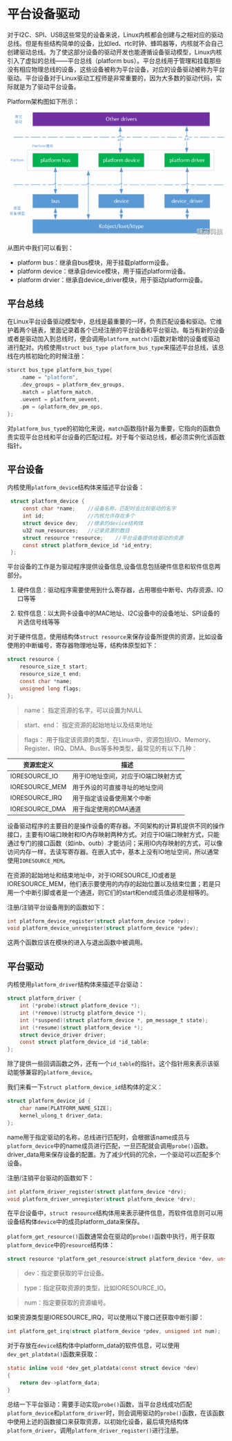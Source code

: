 # 平台设备驱动

对于I2C、SPI、USB这些常见的设备来说，Linux内核都会创建与之相对应的驱动总线。但是有些结构简单的设备，比如led、rtc时钟、蜂鸣器等，内核就不会自己创建驱动总线。为了使这部分设备的驱动开发也能遵循设备驱动模型，Linux内核引入了虚拟的总线——平台总线（platform bus）。平台总线用于管理和挂载那些没有相应物理总线的设备，这些设备被称为平台设备，对应的设备驱动被称为平台驱动。平台设备对于Linux驱动工程师是非常重要的，因为大多数的驱动代码，实际就是为了驱动平台设备。

Platform架构图如下所示：

![platform架构](../../images/kernel/platform.gif)

从图片中我们可以看到：

- platform bus：继承自bus模块，用于挂载platform设备。
- platform device：继承自device模块，用于描述platform设备。
- platform drvier：继承自device_driver模块，用于驱动platform设备。

## 平台总线

在Linux平台设备驱动模型中，总线是最重要的一环，负责匹配设备和驱动。它维护着两个链表，里面记录着各个已经注册的平台设备和平台驱动。每当有新的设备或者是驱动加入到总线时，便会调用`platform_match()`函数对新增的设备或驱动进行配对。内核使用`struct bus_type platform_bus_type`来描述平台总线，该总线在内核初始化的时候注册：

```C
sturct bus_type platform_bus_type{
	.name = "platform",
	.dev_groups = platform_dev_groups,
	.match = platform_match,
	.uevent = platform_uevent,
	.pm = &platform_dev_pm_ops,
};
```

对`platform_bus_typ`e的初始化来说，`match`函数指针最为重要，它指向的函数负责实现平台总线和平台设备的匹配过程。对于每个驱动总线，都必须实例化该函数指针。

## 平台设备

内核使用`platform_device`结构体来描述平台设备：

```C
 struct platform_device {
     const char *name;    //设备名称，匹配时会比较驱动的名字
     int id;              //内核允许存在多个
     struct device dev;   //继承的device结构体
     u32 num_resources;   //记录资源的数目
     struct resource *resource;    //平台设备提供给驱动的资源
     const struct platform_device_id *id_entry;    
 };
```

平台设备的工作是为驱动程序提供设备信息,设备信息包括硬件信息和软件信息两部分。

1. 硬件信息：驱动程序需要使用到什么寄存器，占用哪些中断号、内存资源、IO口等等

2. 软件信息：以太网卡设备中的MAC地址、I2C设备中的设备地址、SPI设备的片选信号线等等

对于硬件信息，使用结构体`struct resource`来保存设备所提供的资源，比如设备使用的中断编号，寄存器物理地址等，结构体原型如下：

```C
struct resource {
    resource_size_t start;
    resource_size_t end;
    const char *name;
    unsigned long flags;
};
```

> name： 指定资源的名字，可以设置为NULL

> start、end： 指定资源的起始地址以及结束地址

> flags： 用于指定该资源的类型，在Linux中，资源包括I/O、Memory、Register、IRQ、DMA、Bus等多种类型，最常见的有以下几种：

| 资源宏定义 | 描述 |
| ---  | --- |
| IORESOURCE_IO | 用于IO地址空间，对应于IO端口映射方式 |
| IORESOURCE_MEM | 用于外设的可直接寻址的地址空间 |
| IORESOURCE_IRQ | 用于指定该设备使用某个中断 |
| IORESOURCE_DMA | 用于指定使用的DMA通道 |

设备驱动程序的主要目的是操作设备的寄存器。不同架构的计算机提供不同的操作接口，主要有IO端口映射和IO內存映射两种方式。对应于IO端口映射方式，只能通过专门的接口函数（如inb、outb）才能访问；采用IO内存映射的方式，可以像访问内存一样，去读写寄存器。在嵌入式中，基本上没有IO地址空间，所以通常使用`IORESOURCE_MEM`。

在资源的起始地址和结束地址中，对于IORESOURCE_IO或者是IORESOURCE_MEM，他们表示要使用的内存的起始位置以及结束位置；若是只用一个中断引脚或者是一个通道，则它们的start和end成员值必须是相等的。

注册/注销平台设备用到的函数如下：

```C
int platform_device_register(struct platform_device *pdev);
void platform_device_unregister(struct platform_device *pdev);
```

这两个函数应该在模块的进入与退出函数中被调用。

## 平台驱动

内核使用`platform_driver`结构体来描述平台驱动：

```C
struct platform_driver {
	int (*probe)(struct platform_device *);
	int (*remove)(structg platform_device *);
	int (*suspend)(struct platform_device *, pm_message_t state);
	int (*resume)(struct platform_device *);
	struct device_driver driver;
	const struct platform_device_id *id_table;
};
```

除了提供一些回调函数之外，还有一个`id_table`的指针。这个指针用来表示该驱动能够兼容的`platform_device`。

我们来看一下`struct platform_device_id`结构体的定义：

```C
struct platform_device_id {
	char name[PLATFORM_NAME_SIZE];
	kernel_ulong_t driver_data;
};
```

name用于指定驱动的名称，总线进行匹配时，会根据该name成员与`platform_device`中的name成员进行匹配，一旦匹配就会调用`probe()`函数。driver_data用来保存设备的配置。为了减少代码的冗余，一个驱动可以匹配多个设备。

注册/注销平台驱动的函数如下：

```C
int platform_driver_register(struct platform_device *drv);
void platform_driver_unregister(struct platform_device *drv);
```

在平台设备中，`struct resource`结构体用来表示硬件信息，而软件信息则可以用设备结构体`device`中的成员platform_data来保存。

`platform_get_resource()`函数通常会在驱动的`probe()`函数中执行，用于获取`platform_device`中的`resource`结构体：

```C
struct resource *platform_get_resource(struct platform_device *dev, unsigned int type, unsigned int num);
```

> dev：指定要获取的平台设备。

> type：指定获取资源的类型，比如IORESOURCE_IO。

> num：指定要获取的资源编号。

如果资源类型是IORESOURCE_IRQ，可以使用以下接口还获取中断引脚：

```C
int platform_get_irq(struct platform_device *pdev, unsigned int num);
```

对于存放在`device`结构体中platform_data的软件信息，可以使用`dev_get_platdata()`函数来获取：

```C
static inline void *dev_get_platdata(const struct device *dev)
{
    return dev->platform_data;
}
```

总结一下平台驱动：需要手动实现`probe()`函数，当平台总线成功匹配`platform_device`和`platform_driver`时，则会调用驱动的`probe()`函数，在该函数中使用上述的函数接口来获取资源，以初始化设备，最后填充结构体`platform_driver`，调用`platform_driver_register()`进行注册。

